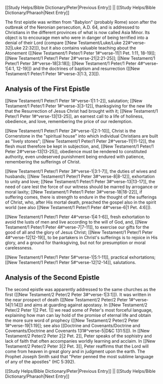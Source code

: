 [[Study Helps/Bible Dictionary/Peter|Previous Entry]]  ||  [[Study Helps/Bible Dictionary/Pharaoh|Next Entry]]

 The first epistle was written from "Babylon" (probably Rome) soon after the outbreak of the Neronian persecution, A.D. 64, and is addressed to Christians in the different provinces of what is now called Asia Minor. Its object is to encourage men who were in danger of being terrified into a denial of their Lord (compare [[New Testament/Luke/Luke 22#^verse-32|Luke 22:32]]), but it also contains valuable teaching about the Atonement ([[New Testament/1 Peter/1 Peter 1#^verse-11|1 Pet. 1:11, 18-19]]; [[New Testament/1 Peter/1 Peter 2#^verse-21|2:21-25]]; [[New Testament/1 Peter/1 Peter 3#^verse-18|3:18]]; [[New Testament/1 Peter/1 Peter 4#^verse-1|4:1, 12-19]]) and the doctrines of baptism and resurrection ([[New Testament/1 Peter/1 Peter 1#^verse-3|1:3, 23]]).

## Analysis of the First Epistle

 [[New Testament/1 Peter/1 Peter 1#^verse-1|1:1-2]], salutation; [[New Testament/1 Peter/1 Peter 1#^verse-3|3-12]], thanksgiving for the new life that the Resurrection of Jesus Christ had brought with it; [[New Testament/1 Peter/1 Peter 1#^verse-13|13-25]], an earnest call to a life of holiness, obedience, and love, remembering the price of our redemption.

 [[New Testament/1 Peter/1 Peter 2#^verse-1|2:1-10]], Christ is the Cornerstone in the "spiritual house" into which individual Christians are built as "lively stones"; [[New Testament/1 Peter/1 Peter 2#^verse-11|11-12]], the flesh must therefore be kept in subjection, and, [[New Testament/1 Peter/1 Peter 2#^verse-13|13-25]], obedience must be rendered to constituted authority, even undeserved punishment being endured with patience, remembering the sufferings of Christ.

 [[New Testament/1 Peter/1 Peter 3#^verse-1|3:1-7]], the duties of wives and husbands; [[New Testament/1 Peter/1 Peter 3#^verse-8|8-12]], exhortation to unity and love; [[New Testament/1 Peter/1 Peter 3#^verse-13|13-17]], the need of care lest the force of our witness should be marred by arrogance or moral laxity; [[New Testament/1 Peter/1 Peter 3#^verse-18|18-22]], if suffering comes, there is strength to endure in the thought of the sufferings of Christ, who, after His mortal death, preached the gospel also in the spirit world (see also [[New Testament/1 Peter/1 Peter 4#^verse-6|1 Pet. 4:6]]).

 [[New Testament/1 Peter/1 Peter 4#^verse-1|4:1-6]], fresh exhortation to avoid the lusts of men and live according to the will of God, and, [[New Testament/1 Peter/1 Peter 4#^verse-7|7-11]], to exercise our gifts for the good of all and the glory of Jesus Christ; [[New Testament/1 Peter/1 Peter 4#^verse-12|12-19]], to be partakers in Christ's sufferings is to rejoice in His glory, and a ground for thanksgiving, but not for presumption or moral carelessness.

 [[New Testament/1 Peter/1 Peter 5#^verse-1|5:1-11]], practical exhortations; [[New Testament/1 Peter/1 Peter 5#^verse-12|12-14]], salutations.

## Analysis of the Second Epistle

 The second epistle was apparently addressed to the same churches as the first ([[New Testament/2 Peter/2 Peter 3#^verse-1|3:1]]). It was written in the near prospect of death ([[New Testament/2 Peter/2 Peter 1#^verse-14|1:14]]) and aims at guarding against apostasy. In [[New Testament/2 Peter/2 Peter 1|2 Pet. 1]] we read some of Peter's most forceful language, explaining how man can lay hold of the promise of eternal life and obtain the more sure word of prophecy ([[New Testament/2 Peter/2 Peter 1#^verse-19|1:19]]; see also [[Doctrine and Covenants/Doctrine and Covenants/Doctrine and Covenants 131#^verse-5|D&C 131:5]]). In [[New Testament/2 Peter/2 Peter 2|2 Pet. 2]], Peter speaks of the sophistry and lack of faith that often accompanies worldly learning and acclaim. In [[New Testament/2 Peter/2 Peter 3|2 Pet. 3]], Peter reaffirms that the Lord will come from heaven in great glory and in judgment upon the earth. The Prophet Joseph Smith said that "Peter penned the most sublime language of any of the apostles" (HC 5:392).

[[Study Helps/Bible Dictionary/Peter|Previous Entry]]  ||  [[Study Helps/Bible Dictionary/Pharaoh|Next Entry]]